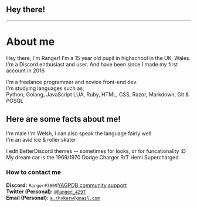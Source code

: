 ## Hey there!

 ---

# About me

Hey there, I'm Ranger!
I'm a 15 year old pupil in highschool in the UK, Wales.  
I'm a Discord enthusiast and user. And have been since I made my first account in 2016   

I'm a freelance programmer and novice front-end dev.<br>
I'm studying languages such as; <br>
Python, Golang, JavaScript LUA, Ruby, HTML, CSS, Razor, Markdown, Git & PGSQL

## Here are some facts about me! 

I'm male
I'm Welsh, I can also speak the language fairly well  
I'm an avid ice & roller skater  

I edit BetterDiscord themes -- sometimes for looks, or for funcationality :D  
My dream car is the 1969/1970 Dodge Charger R/T Hemi Supercharged

### How to contact me

**Discord:** `Ranger#3809`[YAGPDB community support](https://discord.com/invite/4udtcA5)  
**Twitter (Personal):** [`@Ranger_4297`](https://twitter.com/Ranger_4297)  
**Email (Personal):** [`a.rhykerw@gmail.com`](mailto:a.rhykerw@gmail.com)
